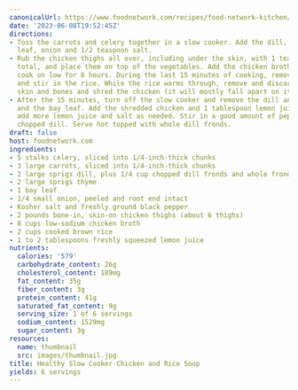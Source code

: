 ```yaml
---
canonicalUrl: https://www.foodnetwork.com/recipes/food-network-kitchen/healthy-slow-cooker-chicken-and-rice-soup-5478461
date: '2023-06-08T19:52:45Z'
directions:
- Toss the carrots and celery together in a slow cooker. Add the dill, thyme, bay
  leaf, onion and 1/2 teaspoon salt.
- Rub the chicken thighs all over, including under the skin, with 1 teaspoon salt
  total, and place them on top of the vegetables. Add the chicken broth. Cover and
  cook on low for 8 hours. During the last 15 minutes of cooking, remove the chicken
  and stir in the rice. While the rice warms through, remove and discard the chicken
  skin and bones and shred the chicken (it will mostly fall apart on its own).
- After the 15 minutes, turn off the slow cooker and remove the dill and thyme stems
  and the bay leaf. Add the shredded chicken and 1 tablespoon lemon juice. Taste and
  add more lemon juice and salt as needed. Stir in a good amount of pepper and the
  chopped dill. Serve hot topped with whole dill fronds.
draft: false
host: foodnetwork.com
ingredients:
- 5 stalks celery, sliced into 1/4-inch-thick chunks
- 3 large carrots, sliced into 1/4-inch-thick chunks
- 2 large sprigs dill, plus 1/4 cup chopped dill fronds and whole fronds, for serving
- 2 large sprigs thyme
- 1 bay leaf
- 1/4 small onion, peeled and root end intact
- Kosher salt and freshly ground black pepper
- 2 pounds bone-in, skin-on chicken thighs (about 6 thighs)
- 8 cups low-sodium chicken broth
- 2 cups cooked brown rice
- 1 to 2 tablespoons freshly squeezed lemon juice
nutrients:
  calories: '579'
  carbohydrate_content: 26g
  cholesterol_content: 189mg
  fat_content: 35g
  fiber_content: 3g
  protein_content: 41g
  saturated_fat_content: 9g
  serving_size: 1 of 6 servings
  sodium_content: 1529mg
  sugar_content: 3g
resources:
  name: thumbnail
  src: images/thumbnail.jpg
title: Healthy Slow Cooker Chicken and Rice Soup
yields: 6 servings
---
```

